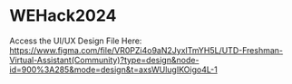 # WEHack2024


Access the UI/UX Design File Here:
https://www.figma.com/file/VR0PZi4o9aN2JyxITmYH5L/UTD-Freshman-Virtual-Assistant(Community)?type=design&node-id=900%3A285&mode=design&t=axsWUlugIKOigo4L-1
